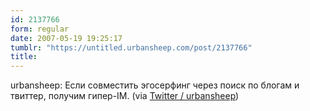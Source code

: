 ```yaml
---
id: 2137766
form: regular
date: 2007-05-19 19:25:17
tumblr: "https://untitled.urbansheep.com/post/2137766"
title:
---
```


<p>urbansheep: Если совместить эгосерфинг через поиск по блогам и твиттер, получим гипер-IM. (via <a href="http://twitter.com/urbansheep/statuses/70205912">Twitter / urbansheep</a>)</p>

